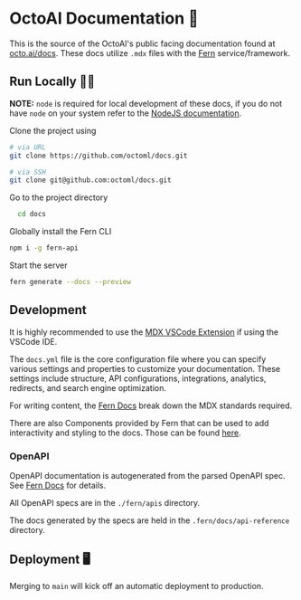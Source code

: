 # OctoAI Documentation 🐙

This is the source of the OctoAI's public facing documentation found at [octo.ai/docs](https://octo.ai/docs). These docs utilize `.mdx` files with the [Fern](https://buildwithfern.com/#docs) service/framework.

## Run Locally 🏃‍♂️

**NOTE:** `node` is required for local development of these docs, if you do not have `node` on your system refer to the [NodeJS documentation](https://nodejs.org/en/download/package-manager).

Clone the project using

```bash
# via URL
git clone https://github.com/octoml/docs.git

# via SSH
git clone git@github.com:octoml/docs.git
```

Go to the project directory

```bash
  cd docs
```

Globally install the Fern CLI

```bash
npm i -g fern-api
```

Start the server

```bash
fern generate --docs --preview
```

## Development

It is highly recommended to use the [MDX VSCode Extension](https://marketplace.visualstudio.com/items?itemName=unifiedjs.vscode-mdx) if using the VSCode IDE.

The `docs.yml` file is the core configuration file where you can specify various settings and properties to customize your documentation. These settings include structure, API configurations, integrations, analytics, redirects, and search engine optimization.

For writing content, the [Fern Docs](https://docs.buildwithfern.com/generate-docs/overview/writing-content) break down the MDX standards required.

There are also Components provided by Fern that can be used to add interactivity and styling to the docs. Those can be found [here](https://docs.buildwithfern.com/generate-docs/component-library/cards).

### OpenAPI

OpenAPI documentation is autogenerated from the parsed OpenAPI spec. See [Fern Docs](https://docs.buildwithfern.com/generate-docs/overview/fern-docs-quickstart#step-5-optional-use-an-openapi-specification) for details.

All OpenAPI specs are in the `./fern/apis` directory.

The docs generated by the specs are held in the `.fern/docs/api-reference` directory.

## Deployment 🖥️

Merging to `main` will kick off an automatic deployment to production.
